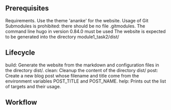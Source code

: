 ## Prerequisites
Requirements.
Use the theme 'ananke' for the website.
Usage of Git Submodules is prohibited: there should be no file .gitmodules.
The command line hugo in version 0.84.0 must be used
The website is expected to be generated into the directory module1_task2/dist/

## Lifecycle
build: Generate the website from the markdown and configuration files in the directory dist/.
clean: Cleanup the content of the directory dist/
post: Create a new blog post whose filename and title come from the environment variables POST_TITLE and POST_NAME.
help: Prints out the list of targets and their usage.

## Workflow
